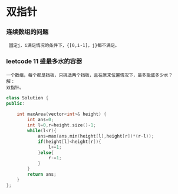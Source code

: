 双指针
===========
### 连续数组的问题<br>
     固定j，i满足情况的条件下，{[0,i-1]，j}都不满足。


### leetcode 11 盛最多水的容器<br>
    一个数组，每个都是挡板，只挑选两个挡板，且在原来位置情况下，最多能盛多少水？
    解：
    双指针。
```c++
class Solution {
public:
    
    int maxArea(vector<int>& height) {
        int ans=0;
        int l=0,r=height.size()-1;
        while(l<r){
            ans=max(ans,min(height[l],height[r])*(r-l));
            if(height[l]<height[r]){
                l+=1;
            }else{
                r-=1;
            }
        }
        return ans;
    }
};
```
